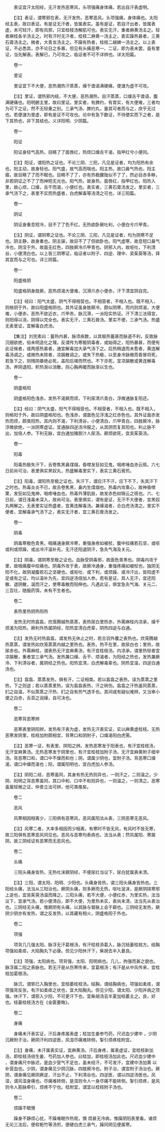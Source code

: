 <!-- { "loadSidebar": true } -->
　　表证宜汗太阳经，无汗发热恶寒风，头项强痛身体痛，若出自汗表虚明。

　　【注】表证，谓寒邪在表，无汗发热，恶寒恶风，头项强痛，身体痛也。太阳经主表，故曰表证。有是证无汗者，皆属表实。虽有是证，若自汗出者，皆属表虚，未可轻汗，即有风邪，只宜桂枝汤解肌可也。表实无汗，重者麻黄汤主之。轻者麻桂各半汤主之。时有汗时无汗者，桂枝二麻黄一汤主之，表实躁热甚者，三黄石膏汤主之。微者，大青龙汤主之。不躁有热者，桂枝二越婢一汤主之。以上表证，不必悉具，亦不论日之多寡，但见有头痛恶寒一、二证，即为表未罢，虽有里证，当先解表。表解已，乃可攻之，临证者不可不详辨也。详太阳篇。

　　卷一

　　里证

　　里证宜下不大便，恶热潮热汗蒸蒸，燥干谵语满硬痛，便溏为虚不可攻。

　　【注】里证，谓热邪内结，不大便，恶热潮热，自汗蒸蒸，口燥舌干谵语，腹满硬痛也。阳明腑主里，故曰里证。里实者，有脾约，有胃实，有大便难，三者均为可下之证，然不无轻重之别。三承气汤、脾约丸，量其可者而与之，庶乎无过也。若便溏为里虚，即有是证不可攻也。论中有急下数证，不待便实而下之者，是下其热也，非下其结也。义详阳明、少阴篇。

　　卷一

　　阳证

　　阳证身轻气高热，目睛了了面唇红，热烦口燥舌干渴，指甲红兮小便同。

　　【注】阳证，谓阳热之证也。不论三阴、三阳，凡见是证者，均为阳热有余也，阳主动，故身轻也。阳气盛，故气高而喘也。阳主热，故口鼻气热也，阳主寤，故目睛了了而不眠也。目睛不了了，亦有热极朦陇似不了了，然必目赤多眵，非若阴证之不了了而神短无光也。阳气热，故身热，面唇红，指甲红也。阳热入里，故心烦，口燥，舌干而渴，小便红也。表实者，三黄石膏汤发之。里实者，三承气汤下之，表里不实而热盛者，白虎解毒等汤清之可也，详三阳篇。

　　卷一

　　阴证

　　阴证身重息短冷，目不了了色不红，无热欲卧厥吐利，小便白兮爪甲青。

　　【注】阴证，谓阴寒之证也。不论三阴、三阳，凡见是证者，均为阴寒不足也。阴主静，故身重也。阴主寐，故目不了了但欲卧也。阳气虚寒，故息短口鼻气冷也，阴淫于外，故面无红色，四肢厥冷爪甲青也。阴邪入内，故呕吐，下利清谷，小便清白也。以上皆三阴寒证，临证者以附子、四逆、理中、吴茱萸等汤，择其宜而与之可也。详三阴篇。

　　卷一

　　阳盛格阴

　　阳盛格阴身肢厥，恶热烦渴大便难，沉滑爪赤小便赤，汗下清宜阴自完。

　　【注】经曰：阳气太盛，阴气不得相营也。不相营者，不相入也。既不相入，则格阴于外，故曰阳盛格阴也。其外证虽身肢厥冷，颇似阴寒，而内则烦渴，大便难，小便赤，恶热不欲近衣，爪甲赤，脉沉滑，一派阳实热证。汗下清三法得宜，则阳得以消，阴得以完全也。表实无汗，三黄石膏汤。里实不便，三承气汤。热盛无表里证，宜解毒白虎汤。

　　【集注】刘完素曰：蓄热内甚，脉须疾数，以其极热蓄甚而脉道不利，反致脉沉细欲绝，俗未明造化之理。反谓传为寒极阴毒者，或始得之，阳热暴甚，而便有此证候者，或两感热甚者，通宜解毒加大承气汤下之。后热稍退而未愈者，黄连解毒汤调之。或微热未除者，凉膈散调之。或失下热极，以至身冷脉微而昏冒将死，若急下之，则残阴暴绝必死，盖阳后竭而然也。不下亦死，宜凉膈散或黄连解毒汤，养阴退阳，积热渐以消散，则心胸再暖而脉渐以生也。

　　卷一

　　阴盛格阳

　　阴盛格阳色浅赤，发热不渴厥而烦，下利尿清爪青白，浮微通脉复阳还。

　　【注】经曰：阴气太盛，阳气不得相营也。不相营者，不相入也。既不相入，则格阳于外，故曰阴盛格阳也。色浅赤，谓面色见浮浅之红赤色也。其外证面赤发热而烦，颇类阳热，其内则不渴，下利清谷，小便清白，爪甲青白，四肢厥冷，脉浮微欲绝，一派阴寒虚证。宜通脉四逆汤冷服之，从其阴而复其阳也。利止脉不出，加倍人参。下利无脉，宜白通加猪胆汁人尿汤。厥烦欲死，宜吴茱萸汤。

　　卷一

　　阳毒

　　阳毒热极失汗下，舌卷焦黑鼻煤烟，昏噤发狂如见鬼，咽疼唾血赤云斑。六七日前尚可治，表里俱实黑奴丸，热盛解毒里实下，表实三黄石膏煎。

　　【注】阳毒，谓阳热至极之证也。失汗下，谓应汗不汗，应下不下，失其汗下之时也。热毒炎炎不已，故舌卷焦黑，鼻内生煤烟也。热毒内攻乘心，故神昏噤栗，发狂如见鬼神，咽疼唾血也。热毒外薄肌肤，故发赤色如锦云之斑也。六、七日前，谓日浅毒未深入，故尚可治。表里俱实，谓有是证，无汗不大便者，宜黑奴丸两解之。无表里实证热盛者，宜黄连解毒汤。兼燥渴者，合白虎汤清之。里实不便者，宜解毒承气汤下之，表实无汗者，宜三黄石膏汤发之。

　　卷一

　　阴毒

　　阴毒寒极色青黑，咽痛通身厥冷寒，重强身疼如被杖，腹中绞痛若石坚，或呕或利或烦躁，或出冷汗温补先，无汗还阳退阴汗，急灸气海及关元。

　　【注】阴毒，谓阴寒至极之证也。血脉受阴毒邪，故面色青黑也。阴毒内攻于里，故咽痛腹中绞痛也。阴毒外攻于表，故厥冷通身，重强疼痛如被杖也，独阴无阳不化，故阴凝腹若石之坚硬也。或呕吐、或下利，或烦躁、或冷汗出，皆阳虚不足或有之证，均以温补为先，宜四逆汤倍加人参。若有是证，其人无汗，宜还阳散、退阴散，温而汗之，使寒毒散而阳伸也。凡遇此证，俱宜急灸气海、关元二、三百壮，随服药饵，未有不生者也。

　　卷二

　　表热里热阴热阳热

　　发热无时热翕翕，炊笼腾越热蒸蒸，表热尿白里热赤，外需麻桂内凉承，燥干烦渴为阳热，厥利外热属阴经，阳热宜清白虎辈，阴热四逆与白通。

　　【注】发热无时热翕翕，谓发热无休止之时，若合羽外覆之表热也。炊笼腾越热蒸蒸，谓发热如炊笼蒸蒸内越之里热也。表热，热不在里，故尿白也；里热，故尿赤也。外需麻桂，谓表热无汗宜麻黄汤，有汗宜桂枝汤。内凉承，谓里热轻者宜凉膈散，重者宜三承气汤。发热兼口燥、舌干、烦渴者，为阳经之热也，发热兼厥冷、下利清谷者，属阴经之热也。阳热宜清，白虎解毒辈也。阴热宜温，四逆白通汤也。

　　【注】翕翕、蒸蒸发热，俱有汗，二证相类。若以翕翕之表热，误为蒸蒸之里热，下之则逆；若以蒸蒸里热，误为翕翕表热，汗之转伤。翕翕之汗热虽同蒸蒸，扪之自温，不似蒸蒸之汗热、扪之自有热气透手也。其间或有疑似难辨，又当审小便之白赤，舌苔之润燥，自可决也。

　　卷二

　　恶寒背恶寒辨

　　恶寒表里阴阳辨，发热有汗表为虚，发热无汗表实证，实以麻黄虚桂枝。无热恶寒发阴里，桂枝加附颇相宜，背寒口和阴附子，口燥渴阳白虎需。

　　【注】恶寒一证，有表里、阴阳之辨。发热恶寒发于阳表也，有汗宜桂枝汤，无汗宜麻黄汤。无热恶寒发于阴里也，有汗宜桂枝加附子汤，无汗宜麻黄附子细辛汤。背恶寒口和，谓口中不燥而和也；阴，谓属少阴也，宜附子汤。背恶寒口燥渴，谓口中燥而渴也；阳，谓属阳明也，宜白虎加人参汤。

　　【注】阴阳二经，恶寒虽同，其身有热无热则异也，一则汗之，二则温之。少阴、阳明之背恶寒虽同，其口中和、口中不和则异也，一则温之，一则清之。恶寒虽属轻微之证，仲景立法可辨，他可类推矣。

　　卷二

　　恶风

　　风寒相因相离少，三阳俱有恶寒风，恶风属阳法从表，三阴恶寒无恶风。

　　【注】风寒二者，大率多相因而少相离，有寒时不皆无风，有风时不皆无寒，故三阳俱有恶寒恶风同见也。恶风与恶寒均表病也，法当从表；然风属阳、寒属阴，故三阴经证有恶寒而无恶风也。

　　卷二

　　头痛

　　三阳头痛身皆热，无热吐沫厥阴经，不便尿红当议下，尿白犹属表未清。

　　【注】三阳，谓太阳、阳明、少阳也。头痛身皆热，谓三阳头痛身皆热也。三阳经头痛，法当从三阳治也。厥阴头痛，则多厥而无热，呕吐涎沫，是厥阴挟寒邪上逆也，宜吴茱萸汤温而降之。三阳头痛，若不大便，小便红赤，为里实热，法当议下，宜承气汤。若小便清白，即不大便，为里热未实，表尚未清，法当先从表治也。三阴经无头痛，惟厥阴有头痛，以其脉与督脉上会于巅也。三阴经无发热，厥阴少阴亦有发热，谓之反发热，以其藏有相火，阴盛格阳于外也。

　　卷二

　　项强

　　项背几几强太阳，脉浮无汗葛根汤，有汗桂枝添葛入，脉沉栝蒌桂枝方。结胸项强如柔痉，大陷胸丸下必康。但见少阳休汗下，柴胡去半入蒌良。

　　【注】项强，太阳病也。项背强，太阳、阳明病也。几儿，拘强而甚之貌也。脉浮属二阳之表脉也。若无汗是从伤寒传来，宜葛根汤；有汗是从中风传来，宜桂枝加葛根汤。

　　脉沉，谓邪已入胸里也，宜栝萎桂枝汤。结胸，谓结胸病也，项强如柔痉，谓项强背反张，有汗如柔痉之状也，宜大陷胸丸。但见少阳，谓太阳、少阳并病之项强。休汗下，谓邪入少阳，不可更汗下也，宜柴胡汤去半夏加栝萎主之。良，好也。栝蒌桂枝汤方在《金匮要略》。

　　卷二

　　身痛

　　身痛未汗表实证，汗后身疼属表虚；桂加生姜参芍药，尺迟血少建中 ，少阴沉厥附子治，厥阴汗利四逆医，风湿尽痛难转侧，掣引烦疼桂附宜。

　　【注】身痛，未汗属表实证，宜麻黄汤。汗后身疼，属表虚证，宜桂枝新加汤，即桂枝汤倍生姜、芍药加人参也。曰桂加，即桂枝汤加此也。尺迟血少建中 ，谓身痛尺中脉迟，是血少营气不足也，虽未经汗，不可发汗，宜建中汤加黄 以补营血也。少阴，谓身痛见少阴沉脉，四肢厥冷也。附子治，谓宜附子汤治也。厥阴，谓身痛见厥阴厥逆，汗出不止，下利清谷也。四逆医，谓以四逆汤医也。风湿，谓风湿身痛也。尽痛难转侧，是湿则令人一身尽痛不能转侧。掣引烦疼，是风则令人筋脉牵引，烦疼不宁也。桂附宜，谓宜以桂枝附子汤也。

　　卷二

　　烦躁不眠懊

　　躁身不静烦心扰，不躁难眠作热观，懊 烦甚无冷病，惟躁阴阳表里看。诸烦无论三法后，便软栀竹等汤煎，便硬白虎三承气，躁同阴见便属寒。

